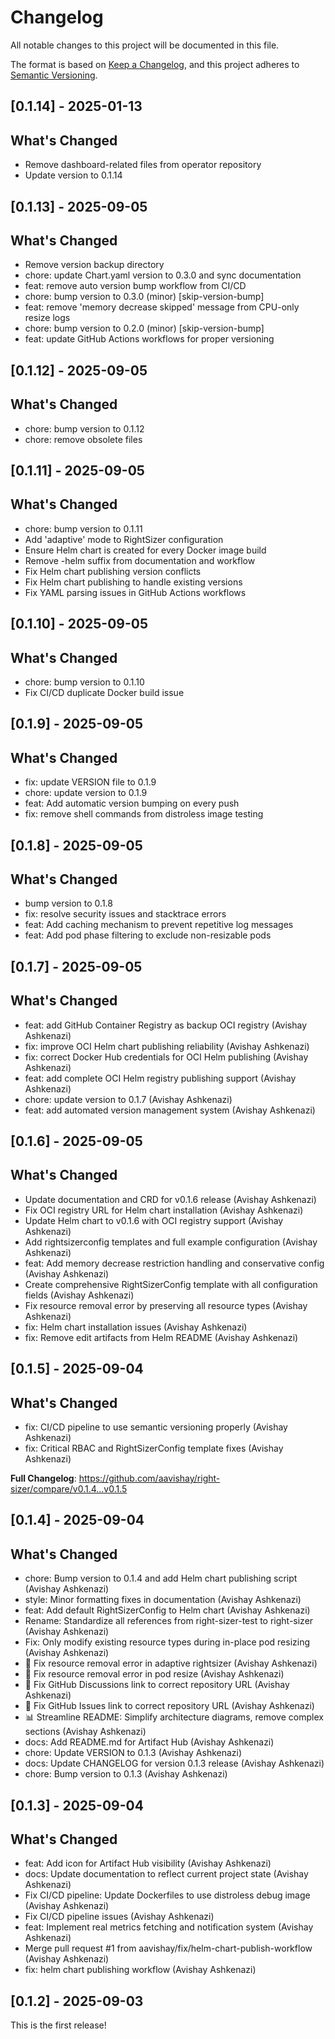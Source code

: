 # Changelog

All notable changes to this project will be documented in this file.

The format is based on [Keep a Changelog](https://keepachangelog.com/en/1.0.0/),
and this project adheres to [Semantic Versioning](https://semver.org/spec/v2.0.0.html).

## [0.1.14] - 2025-01-13

## What's Changed

- Remove dashboard-related files from operator repository
- Update version to 0.1.14

## [0.1.13] - 2025-09-05

## What's Changed

- Remove version backup directory
- chore: update Chart.yaml version to 0.3.0 and sync documentation
- feat: remove auto version bump workflow from CI/CD
- chore: bump version to 0.3.0 (minor) [skip-version-bump]
- feat: remove 'memory decrease skipped' message from CPU-only resize logs
- chore: bump version to 0.2.0 (minor) [skip-version-bump]
- feat: update GitHub Actions workflows for proper versioning

## [0.1.12] - 2025-09-05

## What's Changed

- chore: bump version to 0.1.12
- chore: remove obsolete files

## [0.1.11] - 2025-09-05

## What's Changed

- chore: bump version to 0.1.11
- Add 'adaptive' mode to RightSizer configuration
- Ensure Helm chart is created for every Docker image build
- Remove -helm suffix from documentation and workflow
- Fix Helm chart publishing version conflicts
- Fix Helm chart publishing to handle existing versions
- Fix YAML parsing issues in GitHub Actions workflows

## [0.1.10] - 2025-09-05

## What's Changed

- chore: bump version to 0.1.10
- Fix CI/CD duplicate Docker build issue

## [0.1.9] - 2025-09-05

## What's Changed

- fix: update VERSION file to 0.1.9
- chore: update version to 0.1.9
- feat: Add automatic version bumping on every push
- fix: remove shell commands from distroless image testing

## [0.1.8] - 2025-09-05

## What's Changed

- bump version to 0.1.8
- fix: resolve security issues and stacktrace errors
- feat: Add caching mechanism to prevent repetitive log messages
- feat: Add pod phase filtering to exclude non-resizable pods

## [0.1.7] - 2025-09-05

## What's Changed

* feat: add GitHub Container Registry as backup OCI registry (Avishay Ashkenazi)
* fix: improve OCI Helm chart publishing reliability (Avishay Ashkenazi)
* fix: correct Docker Hub credentials for OCI Helm publishing (Avishay Ashkenazi)
* feat: add complete OCI Helm registry publishing support (Avishay Ashkenazi)
* chore: update version to 0.1.7 (Avishay Ashkenazi)
* feat: add automated version management system (Avishay Ashkenazi)

## [0.1.6] - 2025-09-05

## What's Changed

* Update documentation and CRD for v0.1.6 release (Avishay Ashkenazi)
* Fix OCI registry URL for Helm chart installation (Avishay Ashkenazi)
* Update Helm chart to v0.1.6 with OCI registry support (Avishay Ashkenazi)
* Add rightsizerconfig templates and full example configuration (Avishay Ashkenazi)
* feat: Add memory decrease restriction handling and conservative config (Avishay Ashkenazi)
* Create comprehensive RightSizerConfig template with all configuration fields (Avishay Ashkenazi)
* Fix resource removal error by preserving all resource types (Avishay Ashkenazi)
* fix: Helm chart installation issues (Avishay Ashkenazi)
* fix: Remove edit artifacts from Helm README (Avishay Ashkenazi)

## [0.1.5] - 2025-09-04

## What's Changed

* fix: CI/CD pipeline to use semantic versioning properly (Avishay Ashkenazi)
* fix: Critical RBAC and RightSizerConfig template fixes (Avishay Ashkenazi)


**Full Changelog**: https://github.com/aavishay/right-sizer/compare/v0.1.4...v0.1.5

## [0.1.4] - 2025-09-04

## What's Changed

* chore: Bump version to 0.1.4 and add Helm chart publishing script (Avishay Ashkenazi)
* style: Minor formatting fixes in documentation (Avishay Ashkenazi)
* feat: Add default RightSizerConfig to Helm chart (Avishay Ashkenazi)
* Rename: Standardize all references from right-sizer-test to right-sizer (Avishay Ashkenazi)
* Fix: Only modify existing resource types during in-place pod resizing (Avishay Ashkenazi)
* 🐛 Fix resource removal error in adaptive rightsizer (Avishay Ashkenazi)
* 🐛 Fix resource removal error in pod resize (Avishay Ashkenazi)
* 🔗 Fix GitHub Discussions link to correct repository URL (Avishay Ashkenazi)
* 🔗 Fix GitHub Issues link to correct repository URL (Avishay Ashkenazi)
* 📊 Streamline README: Simplify architecture diagrams, remove complex sections (Avishay Ashkenazi)
* docs: Add README.md for Artifact Hub (Avishay Ashkenazi)
* chore: Update VERSION to 0.1.3 (Avishay Ashkenazi)
* docs: Update CHANGELOG for version 0.1.3 release (Avishay Ashkenazi)
* chore: Bump version to 0.1.3 (Avishay Ashkenazi)

## [0.1.3] - 2025-09-04

## What's Changed

* feat: Add icon for Artifact Hub visibility (Avishay Ashkenazi)
* docs: Update documentation to reflect current project state (Avishay Ashkenazi)
* Fix CI/CD pipeline: Update Dockerfiles to use distroless debug image (Avishay Ashkenazi)
* Fix CI/CD pipeline issues (Avishay Ashkenazi)
* feat: Implement real metrics fetching and notification system (Avishay Ashkenazi)
* Merge pull request #1 from aavishay/fix/helm-chart-publish-workflow (Avishay Ashkenazi)
* fix: helm chart publishing workflow (Avishay Ashkenazi)

## [0.1.2] - 2025-09-03

This is the first release!